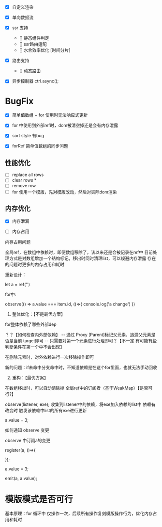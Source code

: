 <!--
 * @Author: chenzhongsheng
 * @Date: 2025-09-06 18:16:04
 * @Description: Coding something
-->

- [x] 自定义渲染
- [x] 单向数据流
- [x] ssr 支持
  - [] 静态组件判定
  - [] ssr路由适配
  - [] 水合效率优化 [时间分片]
- [x] 路由支持
  - [] 动态路由
- [x] 异步控制器 ctrl.async();


# BugFix

- [x] 简单值数组 + for 使用时无法响应式更新
- [x] for 中使用到外部ref时，dom被清空掉还是会有内存泄露
- [x] sort style 有bug
- [x] forRef 简单值数组的同步问题


## 性能优化

- [ ] replace all rows
- [ ] clear rows *
- [ ] remove row
- [ ] for 使用一个模版，先对模版改动，然后对实际dom渲染

## 内存优化

- [x] 内存泄漏
- [ ] 内存占用



内存占用问题

全局ref，在数组中依赖时，即便数组移除了，该以来还是会被记录在ref中
目前处理方式是对数组增加一个结构标记，移出时同时清理list，可以规避内存泄露
存在的问题时更多的内存占用和耗时

重新设计：

let a = ref('')

for中:

observe(() => a.value === item.id, ()=>{
  console.log('a change')
})

1. 整体优化：【不是最优方案】

for整体依赖了哪些外部dep 

？？【如何检查内外部依赖】
-- 通过 Proxy [Parent]标记父元素，追溯父元素是否是当前 target即可
-- 只需要对第一个元素进行处理即可？【不一定 有可能有些判断条件在第一个中不会出现】

在删除元素时，对外依赖进行一次移除操作即可

新的问题：if未命中分支命中时，不知道依赖是在这个for里面，也就无法手动回收

2. 重构：【最优方案】

在数组移出时，可以自动清除掉 全局ref中的订阅者（基于WeakMap）【是否可行?】

observe(listener, exe);
收集到listener中的依赖，将exe加入依赖的list中
依赖有改变时 触发该依赖中list的所有exe进行更新







a.value = 3;

如何通知 observe 变更

observe 中订阅a的变更

register(a, ()=>{

});

a.value = 3;

emit(a, a.value);

# 模版模式是否可行

基本原理：for 循环中 仅操作一次，后续所有操作复刻模版操作行为，优化内存占用和耗时